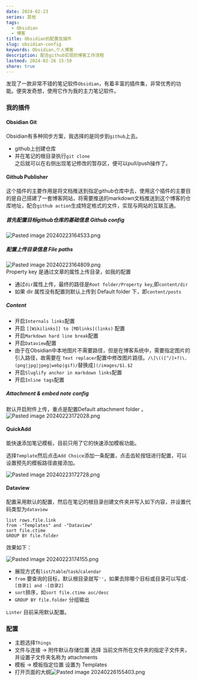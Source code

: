 ```yaml
---  
date: 2024-02-23  
series: 其他  
tags:  
  - Obsidian  
  - 博客  
title: Obsidian的配置及插件  
slug: obsidian-config  
keywords: Obsidian,个人博客  
description: 配合github实现的博客工作流程  
lastmod: 2024-02-26 15:59  
share: true  
---  
```

  
发现了一款非常不错的笔记软件`Obsidian`，有着丰富的插件集，非常优秀的功能。便突发奇想，使用它作为我的主力笔记软件。  
  
### 我的插件  
  
#### Obsidian Git  
  
Obsidian有多种同步方案，我选择的是同步到`github`上去。  
- github上创建仓库  
- 并在笔记的根目录执行`git clone`  
之后就可以在右侧出现笔记修改的暂存区，便可以pull/push操作了。  
  
  
#### Github Publisher  
  
这个插件的主要作用是将文档推送到指定github仓库中去，使用这个插件的主要目的是自己搭建了一套博客网站，将需要推送的markdown文档推送到这个博客的仓库地址，配合`github action`生成特定格式的文件，实现与网站的互联互通。  
  
##### 首先配置目标github仓库的基础信息 Github config  
  
![Pasted image 20240223164533.png](../../static/images/Pasted%20image%2020240223164533.png)  
  
##### 配置上传目录信息 File paths  
![Pasted image 20240223164809.png](../../static/images/Pasted%20image%2020240223164809.png)  
Property key 是通过文章的属性上传目录，如我的配置  
- 通过`dir`属性上传，最终的路径是`Root folder/Property key`,即`content/dir`  
- 如果 dir 属性没有配置则默认上传到 Default folder 下，即`content/posts`  
##### Content  
- 开启`Internals links`配置  
- 开启 `[[Wikilinks]] to [MDlinks](links)` 配置  
- 开启`Markdown hard line break`配置  
- 开启`Dataview`配置  
- 由于在Obsidian中本地图片不需要路径，但是在博客系统中，需要指定图片的引入路径，故需要在 `Text replacer`配置中修改图片路径。`/\]\(([^/]+?)\.(png|jpg|jpeg|webp|gif)/`替换成`](/images/$1.$2`  
- 开启`Sluglify anchor in markdown links`配置  
- 开启`Inline tags`配置  
  
##### Attachment & embed note config  
默认开启附件上传，重点是配置Default attachment folder 。  
![Pasted image 20240223172028.png](../../static/images/Pasted%20image%2020240223172028.png)  
  
#### QuickAdd  
能快速添加笔记模板，目前只用了它的快速添加模板功能。  
  
选择`Template`然后点击`Add Choice`添加一条配置，点击齿轮按钮进行配置，可以设置预先的模板路径直接添加。  
  
![Pasted image 20240223172728.png](../../static/images/Pasted%20image%2020240223172728.png)  
  
#### Dataview   
配置采用默认的配置，然后在笔记的根目录创建文件夹并写入如下内容，并设置代码类型为`dataview`  
  
```  
list rows.file.link  
from -"Templates" and -"Dataview"  
sort file.ctime  
GROUP BY file.folder  
```  
  
效果如下：  
  
![Pasted image 20240223174155.png](../../static/images/Pasted%20image%2020240223174155.png)  
  
- 展现方式有`list`/`table`/`task`/`calendar`  
- `from` 要查询的目标，默认根目录就写`''`，如果去除哪个目标或目录可以写成`-[目录1] and -[目录2]`  
- `sort`排序，如`sort file.ctime asc/desc`  
- `GROUP BY file.folder` 分组输出  
  
`Linter` 目前采用默认配置。  
  
### 配置  
  
- 主题选择`Things`  
- 文件与连接 -> 附件默认存储位置 选择 当前文件所在文件夹的指定子文件夹，并设置子文件夹名称为 attachments  
- 模板 -> 模板指定位置 设置为 Templates  
- 打开页面的大纲![Pasted image 20240226155403.png](../../static/images/Pasted%20image%2020240226155403.png)